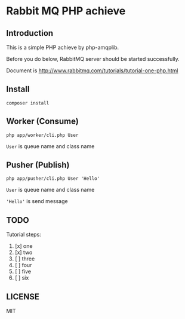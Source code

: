 # Rabbit MQ PHP achieve

Introduction
---
This is a simple PHP achieve by php-amqplib.

Before you do below, RabbitMQ server should be started successfully.

Document is http://www.rabbitmq.com/tutorials/tutorial-one-php.html

Install
----

```
composer install
```

Worker (Consume)
---

```
php app/worker/cli.php User
```

`User` is queue name and class name

Pusher (Publish)
---

```
php app/pusher/cli.php User 'Hello'
```

`User` is queue name and class name

`'Hello'` is send message


TODO
---

Tutorial steps:

1. [x] one
2. [x] two
3. [ ] three
4. [ ] four
5. [ ] five
6. [ ] six



LICENSE
---
MIT